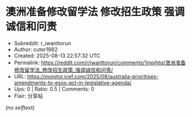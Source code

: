 # 澳洲准备修改留学法 修改招生政策 强调诚信和问责

- Subreddit: r_iwanttorun
- Author: cuter1982
- Created: 2025-08-13 22:57:32 UTC
- Permalink: https://reddit.com/r/iwanttorun/comments/1mpjhtq/澳洲准备修改留学法_修改招生政策_强调诚信和问责/
- URL: https://monitor.icef.com/2025/08/australia-prioritises-amendments-to-esos-act-in-legislative-agenda/
- Ups: 0 | Ratio: 0.5 | Comments: 0
- Flair: 分享帖

_(no selftext)_
